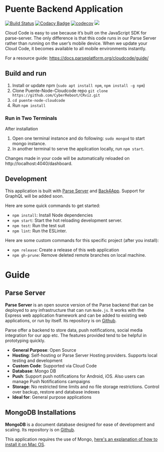 # Puente Backend Application

[![Build Status](https://travis-ci.org/hopetambala/puente-node-cloudcode.svg?branch=master)](https://travis-ci.org/hopetambala/puente-node-cloudcode)
[![Codacy Badge](https://api.codacy.com/project/badge/Grade/505de309137b4acabb8def858cf7a6e8)](https://www.codacy.com/app/hopetambala/puente-node-cloudcode?utm_source=github.com&amp;utm_medium=referral&amp;utm_content=hopetambala/puente-node-cloudcode&amp;utm_campaign=Badge_Grade)
[![codecov](https://codecov.io/gh/hopetambala/puente-node-cloudcode/branch/master/graph/badge.svg)](https://codecov.io/gh/hopetambala/puente-node-cloudcode)
![](https://img.shields.io/badge/parse_server-✓-blueviolet.svg)


Cloud Code is easy to use because it’s built on the JavaScript SDK for parse-server. The only difference is that this code runs in our Parse Server rather than running on the user’s mobile device. When we update your Cloud Code, it becomes available to all mobile environments instantly. 

For a resource guide:
https://docs.parseplatform.org/cloudcode/guide/

## Build and run

1. Install or update npm (`sudo apt install npm`, `npm install -g npm`)
2. Clone Puente-Node-Cloudcode repo `git clone https://github.com/CyberReboot/CRviz.git`
3. `cd puente-node-cloudcode`
4. Run `npm install`

### Run in Two Terminals
After installation
1. Open one terminal instance and do following: `sudo mongod` to start mongo instance.
2. In another terminal to serve the application locally, run `npm start`.

Changes made in your code will be automatically reloaded on http://localhost:4040/dashboard.

## Development

This application is built with [Parse Server](https://reactjs.org) and [Back4App](https://github.com/back4app). Support for GraphQL will be added soon.

Here are some quick commands to get started:

- `npm install`: Install Node dependencies
- `npm start`: Start the hot reloading development server.
- `npm test`: Run the test suit
- `npm lint`: Run the ESLinter.

Here are some custom commands for this specific project (after you install):

- `npm release`: Create a release of this web application
- `npm gh-prune`: Remove deleted remote branches on local machine.

# Guide

## Parse Server

**Parse Server** is an open source version of the Parse backend that can be deployed to any infrastructure that can run `Node.js`. It works with the Express web application framework and can be added to existing web applications, or run by itself. Its repository is on [Github](https://github.com/parse-community/parse-server).

Parse offer a backend to store data, push notifications, social media integration for our app etc. The features provided tend to be helpful in prototyping quickly.

- **General Purpose**: Open Source
- **Hosting**: Self-hosting or Parse Server Hosting providers. Supports local testing and development
- **Custom Code**: Supported via Cloud Code
- **Database**: Mongo DB
- **Push**: Support push notifications for Android, iOS. Also users can manage Push Notifications campaigns
- **Storage**: No restricted time limits and no file storage restrictions. Control over backup, restore and database indexes
- **Ideal for**: General purpose applications


## MongoDB Installations

**MongoDB** is a document database designed for ease of development and scaling. Its repository is on [Github](https://github.com/mongodb/mongo).

This application requires the use of Mongo, [here's an explanation of how to install it on Mac OS](https://ademirgabardo.wordpress.com/2016/02/02/installing-and-running-mongodb-on-mac-osx-for-beginners/). 
